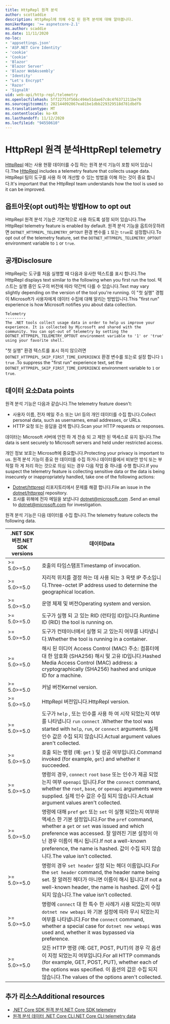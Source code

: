 ```yaml
---
title: HttpRepl 원격 분석
author: scottaddie
description: HttpRepl에 의해 수집 된 원격 분석에 대해 알아봅니다.
monikerRange: '>= aspnetcore-2.1'
ms.author: scaddie
ms.date: 11/11/2020
no-loc:
- 'appsettings.json'
- 'ASP.NET Core Identity'
- 'cookie'
- 'Cookie'
- 'Blazor'
- 'Blazor Server'
- 'Blazor WebAssembly'
- 'Identity'
- "Let's Encrypt"
- 'Razor'
- 'SignalR'
uid: web-api/http-repl/telemetry
ms.openlocfilehash: 5ff22753f566c494e51dae67c8c4f6371211be78
ms.sourcegitcommit: 202144092067ea81be1dbb229329518d781dbdfb
ms.translationtype: MT
ms.contentlocale: ko-KR
ms.lasthandoff: 11/12/2020
ms.locfileid: "94550610"
---
```

# <a name="httprepl-telemetry"></a><span data-ttu-id="28ebe-103">HttpRepl 원격 분석</span><span class="sxs-lookup"><span data-stu-id="28ebe-103">HttpRepl telemetry</span></span>

<span data-ttu-id="28ebe-104">[HttpRepl](xref:web-api/http-repl) 에는 사용 현황 데이터를 수집 하는 원격 분석 기능이 포함 되어 있습니다.</span><span class="sxs-lookup"><span data-stu-id="28ebe-104">The [HttpRepl](xref:web-api/http-repl) includes a telemetry feature that collects usage data.</span></span> <span data-ttu-id="28ebe-105">HttpRepl 팀이 도구를 사용 하 여 개선할 수 있는 방법을 이해 하는 것이 중요 합니다.</span><span class="sxs-lookup"><span data-stu-id="28ebe-105">It's important that the HttpRepl team understands how the tool is used so it can be improved.</span></span>

## <a name="how-to-opt-out"></a><span data-ttu-id="28ebe-106">옵트아웃(opt out)하는 방법</span><span class="sxs-lookup"><span data-stu-id="28ebe-106">How to opt out</span></span>

<span data-ttu-id="28ebe-107">HttpRepl 원격 분석 기능은 기본적으로 사용 하도록 설정 되어 있습니다.</span><span class="sxs-lookup"><span data-stu-id="28ebe-107">The HttpRepl telemetry feature is enabled by default.</span></span> <span data-ttu-id="28ebe-108">원격 분석 기능을 옵트아웃하려면 `DOTNET_HTTPREPL_TELEMETRY_OPTOUT` 환경 변수를 `1` 또는 `true`로 설정합니다.</span><span class="sxs-lookup"><span data-stu-id="28ebe-108">To opt out of the telemetry feature, set the `DOTNET_HTTPREPL_TELEMETRY_OPTOUT` environment variable to `1` or `true`.</span></span>

## <a name="disclosure"></a><span data-ttu-id="28ebe-109">공개</span><span class="sxs-lookup"><span data-stu-id="28ebe-109">Disclosure</span></span>

<span data-ttu-id="28ebe-110">HttpRepl는 도구를 처음 실행할 때 다음과 유사한 텍스트를 표시 합니다.</span><span class="sxs-lookup"><span data-stu-id="28ebe-110">The HttpRepl displays text similar to the following when you first run the tool.</span></span> <span data-ttu-id="28ebe-111">텍스트는 실행 중인 도구의 버전에 따라 약간씩 다를 수 있습니다.</span><span class="sxs-lookup"><span data-stu-id="28ebe-111">Text may vary slightly depending on the version of the tool you're running.</span></span> <span data-ttu-id="28ebe-112">이 "첫 실행" 경험이 Microsoft가 사용자에게 데이터 수집에 대해 알리는 방법입니다.</span><span class="sxs-lookup"><span data-stu-id="28ebe-112">This "first run" experience is how Microsoft notifies you about data collection.</span></span>

```console
Telemetry
---------
The .NET tools collect usage data in order to help us improve your experience. It is collected by Microsoft and shared with the community. You can opt-out of telemetry by setting the DOTNET_HTTPREPL_TELEMETRY_OPTOUT environment variable to '1' or 'true' using your favorite shell.
```

<span data-ttu-id="28ebe-113">"첫 실행" 환경 텍스트를 표시 하지 않으려면 `DOTNET_HTTPREPL_SKIP_FIRST_TIME_EXPERIENCE` 환경 변수를 또는로 설정 합니다 `1` `true` .</span><span class="sxs-lookup"><span data-stu-id="28ebe-113">To suppress the "first run" experience text, set the `DOTNET_HTTPREPL_SKIP_FIRST_TIME_EXPERIENCE` environment variable to `1` or `true`.</span></span>

## <a name="data-points"></a><span data-ttu-id="28ebe-114">데이터 요소</span><span class="sxs-lookup"><span data-stu-id="28ebe-114">Data points</span></span>

<span data-ttu-id="28ebe-115">원격 분석 기능은 다음과 같습니다.</span><span class="sxs-lookup"><span data-stu-id="28ebe-115">The telemetry feature doesn't:</span></span>

* <span data-ttu-id="28ebe-116">사용자 이름, 전자 메일 주소 또는 Url 등의 개인 데이터를 수집 합니다.</span><span class="sxs-lookup"><span data-stu-id="28ebe-116">Collect personal data, such as usernames, email addresses, or URLs.</span></span>
* <span data-ttu-id="28ebe-117">HTTP 요청 또는 응답을 검색 합니다.</span><span class="sxs-lookup"><span data-stu-id="28ebe-117">Scan your HTTP requests or responses.</span></span>

<span data-ttu-id="28ebe-118">데이터는 Microsoft 서버에 안전 하 게 전송 되 고 제한 된 액세스로 유지 됩니다.</span><span class="sxs-lookup"><span data-stu-id="28ebe-118">The data is sent securely to Microsoft servers and held under restricted access.</span></span>

<span data-ttu-id="28ebe-119">개인 정보 보호는 Microsoft에 중요합니다.</span><span class="sxs-lookup"><span data-stu-id="28ebe-119">Protecting your privacy is important to us.</span></span> <span data-ttu-id="28ebe-120">원격 분석 기능이 중요 한 데이터를 수집 하거나 데이터를에서 비보안 방식 또는 부적절 하 게 처리 하는 것으로 의심 되는 경우 다음 작업 중 하나를 수행 합니다.</span><span class="sxs-lookup"><span data-stu-id="28ebe-120">If you suspect the telemetry feature is collecting sensitive data or the data is being insecurely or inappropriately handled, take one of the following actions:</span></span>

* <span data-ttu-id="28ebe-121">[Dotnet/httprepl](https://github.com/dotnet/httprepl/issues) 리포지토리에서 문제를 해결 합니다.</span><span class="sxs-lookup"><span data-stu-id="28ebe-121">File an issue in the [dotnet/httprepl](https://github.com/dotnet/httprepl/issues) repository.</span></span>
* <span data-ttu-id="28ebe-122">조사를 위해에 전자 메일을 보냅니다 [dotnet@microsoft.com](mailto:dotnet@microsoft.com) .</span><span class="sxs-lookup"><span data-stu-id="28ebe-122">Send an email to [dotnet@microsoft.com](mailto:dotnet@microsoft.com) for investigation.</span></span>

<span data-ttu-id="28ebe-123">원격 분석 기능은 다음 데이터를 수집 합니다.</span><span class="sxs-lookup"><span data-stu-id="28ebe-123">The telemetry feature collects the following data.</span></span>

| <span data-ttu-id="28ebe-124">.NET SDK 버전</span><span class="sxs-lookup"><span data-stu-id="28ebe-124">.NET SDK versions</span></span> | <span data-ttu-id="28ebe-125">데이터</span><span class="sxs-lookup"><span data-stu-id="28ebe-125">Data</span></span> |
|--------------|------|
| <span data-ttu-id="28ebe-126">>= 5.0</span><span class="sxs-lookup"><span data-stu-id="28ebe-126">>=5.0</span></span>        | <span data-ttu-id="28ebe-127">호출의 타임스탬프</span><span class="sxs-lookup"><span data-stu-id="28ebe-127">Timestamp of invocation.</span></span> |
| <span data-ttu-id="28ebe-128">>= 5.0</span><span class="sxs-lookup"><span data-stu-id="28ebe-128">>=5.0</span></span>        | <span data-ttu-id="28ebe-129">지리적 위치를 결정 하는 데 사용 되는 3 옥텟 IP 주소입니다.</span><span class="sxs-lookup"><span data-stu-id="28ebe-129">Three-octet IP address used to determine the geographical location.</span></span> |
| <span data-ttu-id="28ebe-130">>= 5.0</span><span class="sxs-lookup"><span data-stu-id="28ebe-130">>=5.0</span></span>        | <span data-ttu-id="28ebe-131">운영 체제 및 버전</span><span class="sxs-lookup"><span data-stu-id="28ebe-131">Operating system and version.</span></span> |
| <span data-ttu-id="28ebe-132">>= 5.0</span><span class="sxs-lookup"><span data-stu-id="28ebe-132">>=5.0</span></span>        | <span data-ttu-id="28ebe-133">도구가 실행 되 고 있는 RID (런타임 ID)입니다.</span><span class="sxs-lookup"><span data-stu-id="28ebe-133">Runtime ID (RID) the tool is running on.</span></span> |
| <span data-ttu-id="28ebe-134">>= 5.0</span><span class="sxs-lookup"><span data-stu-id="28ebe-134">>=5.0</span></span>        | <span data-ttu-id="28ebe-135">도구가 컨테이너에서 실행 되 고 있는지 여부를 나타냅니다.</span><span class="sxs-lookup"><span data-stu-id="28ebe-135">Whether the tool is running in a container.</span></span> |
| <span data-ttu-id="28ebe-136">>= 5.0</span><span class="sxs-lookup"><span data-stu-id="28ebe-136">>=5.0</span></span>        | <span data-ttu-id="28ebe-137">해시 된 미디어 Access Control (MAC) 주소: 컴퓨터에 대 한 암호화 (SHA256) 해시 및 고유 ID입니다.</span><span class="sxs-lookup"><span data-stu-id="28ebe-137">Hashed Media Access Control (MAC) address: a cryptographically (SHA256) hashed and unique ID for a machine.</span></span> |
| <span data-ttu-id="28ebe-138">>= 5.0</span><span class="sxs-lookup"><span data-stu-id="28ebe-138">>=5.0</span></span>        | <span data-ttu-id="28ebe-139">커널 버전</span><span class="sxs-lookup"><span data-stu-id="28ebe-139">Kernel version.</span></span> |
| <span data-ttu-id="28ebe-140">>= 5.0</span><span class="sxs-lookup"><span data-stu-id="28ebe-140">>=5.0</span></span>        | <span data-ttu-id="28ebe-141">HttpRepl 버전입니다.</span><span class="sxs-lookup"><span data-stu-id="28ebe-141">HttpRepl version.</span></span> |
| <span data-ttu-id="28ebe-142">>= 5.0</span><span class="sxs-lookup"><span data-stu-id="28ebe-142">>=5.0</span></span>        | <span data-ttu-id="28ebe-143">도구가 `help` , 또는 인수를 사용 하 여 시작 되었는지 여부를 나타냅니다 `run` `connect` .</span><span class="sxs-lookup"><span data-stu-id="28ebe-143">Whether the tool was started with `help`, `run`, or `connect` arguments.</span></span> <span data-ttu-id="28ebe-144">실제 인수 값은 수집 되지 않습니다.</span><span class="sxs-lookup"><span data-stu-id="28ebe-144">Actual argument values aren't collected.</span></span> |
| <span data-ttu-id="28ebe-145">>= 5.0</span><span class="sxs-lookup"><span data-stu-id="28ebe-145">>=5.0</span></span>        | <span data-ttu-id="28ebe-146">호출 되는 명령 (예: `get` ) 및 성공 여부입니다.</span><span class="sxs-lookup"><span data-stu-id="28ebe-146">Command invoked (for example, `get`) and whether it succeeded.</span></span> |
| <span data-ttu-id="28ebe-147">>= 5.0</span><span class="sxs-lookup"><span data-stu-id="28ebe-147">>=5.0</span></span>        | <span data-ttu-id="28ebe-148">명령의 경우, `connect` `root` `base` 또는 인수가 제공 되었는지 여부 `openapi` 입니다.</span><span class="sxs-lookup"><span data-stu-id="28ebe-148">For the `connect` command, whether the `root`, `base`, or `openapi` arguments were supplied.</span></span> <span data-ttu-id="28ebe-149">실제 인수 값은 수집 되지 않습니다.</span><span class="sxs-lookup"><span data-stu-id="28ebe-149">Actual argument values aren't collected.</span></span> |
| <span data-ttu-id="28ebe-150">>= 5.0</span><span class="sxs-lookup"><span data-stu-id="28ebe-150">>=5.0</span></span>        | <span data-ttu-id="28ebe-151">명령에 대해 `pref` `get` 또는 `set` 이 실행 되었는지 여부와 액세스 한 기본 설정입니다.</span><span class="sxs-lookup"><span data-stu-id="28ebe-151">For the `pref` command, whether a `get` or `set` was issued and which preference was accessed.</span></span> <span data-ttu-id="28ebe-152">잘 알려진 기본 설정이 아닌 경우 이름이 해시 됩니다.</span><span class="sxs-lookup"><span data-stu-id="28ebe-152">If not a well-known preference, the name is hashed.</span></span> <span data-ttu-id="28ebe-153">값이 수집 되지 않습니다.</span><span class="sxs-lookup"><span data-stu-id="28ebe-153">The value isn't collected.</span></span> |
| <span data-ttu-id="28ebe-154">>= 5.0</span><span class="sxs-lookup"><span data-stu-id="28ebe-154">>=5.0</span></span>        | <span data-ttu-id="28ebe-155">명령의 경우 `set header` 설정 되는 헤더 이름입니다.</span><span class="sxs-lookup"><span data-stu-id="28ebe-155">For the `set header` command, the header name being set.</span></span> <span data-ttu-id="28ebe-156">잘 알려진 헤더가 아니면 이름이 해시 됩니다.</span><span class="sxs-lookup"><span data-stu-id="28ebe-156">If not a well-known header, the name is hashed.</span></span> <span data-ttu-id="28ebe-157">값이 수집 되지 않습니다.</span><span class="sxs-lookup"><span data-stu-id="28ebe-157">The value isn't collected.</span></span> |
| <span data-ttu-id="28ebe-158">>= 5.0</span><span class="sxs-lookup"><span data-stu-id="28ebe-158">>=5.0</span></span>        | <span data-ttu-id="28ebe-159">명령에 `connect` 대 한 특수 한 사례가 사용 되었는지 여부 `dotnet new webapi` 와 기본 설정에 따라 무시 되었는지 여부를 나타냅니다.</span><span class="sxs-lookup"><span data-stu-id="28ebe-159">For the `connect` command, whether a special case for `dotnet new webapi` was used and, whether it was bypassed via preference.</span></span> |
| <span data-ttu-id="28ebe-160">>= 5.0</span><span class="sxs-lookup"><span data-stu-id="28ebe-160">>=5.0</span></span>        | <span data-ttu-id="28ebe-161">모든 HTTP 명령 (예: GET, POST, PUT)의 경우 각 옵션이 지정 되었는지 여부입니다.</span><span class="sxs-lookup"><span data-stu-id="28ebe-161">For all HTTP commands (for example, GET, POST, PUT), whether each of the options was specified.</span></span> <span data-ttu-id="28ebe-162">이 옵션의 값은 수집 되지 않습니다.</span><span class="sxs-lookup"><span data-stu-id="28ebe-162">The values of the options aren't collected.</span></span> |

## <a name="additional-resources"></a><span data-ttu-id="28ebe-163">추가 리소스</span><span class="sxs-lookup"><span data-stu-id="28ebe-163">Additional resources</span></span>

* [<span data-ttu-id="28ebe-164">.NET Core SDK 원격 분석</span><span class="sxs-lookup"><span data-stu-id="28ebe-164">.NET Core SDK telemetry</span></span>](/dotnet/core/tools/telemetry)
* [<span data-ttu-id="28ebe-165">원격 분석 데이터 .NET Core CLI</span><span class="sxs-lookup"><span data-stu-id="28ebe-165">.NET Core CLI telemetry data</span></span>](https://dotnet.microsoft.com/platform/telemetry)
